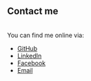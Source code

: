 ## Contact me

<br />
You can find me online via:

- [GitHub](https://github.com/pmbstyle)
- [LinkedIn](https://www.linkedin.com/in/slava-trofimov-a1b919128/)
- [Facebook](https://www.facebook.com/vyacheslav.pmb)
- [Email](mailto:slava@trofimov.ca)
